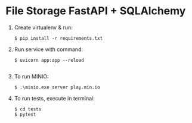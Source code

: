 # File Storage FastAPI + SQLAlchemy

1. Create virtualenv & run:

    ```
    $ pip install -r requirements.txt
    ```

2. Run service with command:
    ```
    $ uvicorn app:app --reload
    

3. To run MINIO:
    ```
    $ .\minio.exe server play.min.io
    ```

3. To run tests, execute in terminal:
    ```
    $ cd tests
    $ pytest
    ```


